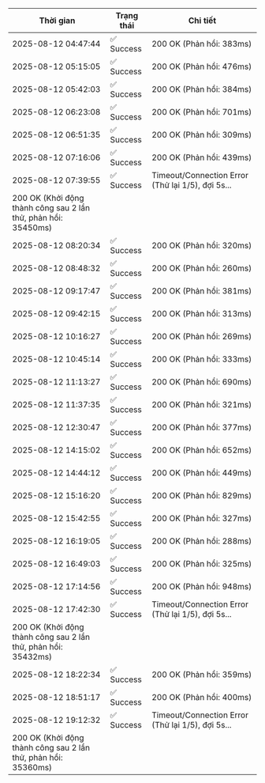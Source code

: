 | Thời gian | Trạng thái | Chi tiết |
|---|---|---|
| 2025-08-12 04:47:44 | ✅ Success | 200 OK (Phản hồi: 383ms) |
| 2025-08-12 05:15:05 | ✅ Success | 200 OK (Phản hồi: 476ms) |
| 2025-08-12 05:42:03 | ✅ Success | 200 OK (Phản hồi: 384ms) |
| 2025-08-12 06:23:08 | ✅ Success | 200 OK (Phản hồi: 701ms) |
| 2025-08-12 06:51:35 | ✅ Success | 200 OK (Phản hồi: 309ms) |
| 2025-08-12 07:16:06 | ✅ Success | 200 OK (Phản hồi: 439ms) |
| 2025-08-12 07:39:55 | ✅ Success | Timeout/Connection Error (Thử lại 1/5), đợi 5s...
200 OK (Khởi động thành công sau 2 lần thử, phản hồi: 35450ms) |
| 2025-08-12 08:20:34 | ✅ Success | 200 OK (Phản hồi: 320ms) |
| 2025-08-12 08:48:32 | ✅ Success | 200 OK (Phản hồi: 260ms) |
| 2025-08-12 09:17:47 | ✅ Success | 200 OK (Phản hồi: 381ms) |
| 2025-08-12 09:42:15 | ✅ Success | 200 OK (Phản hồi: 313ms) |
| 2025-08-12 10:16:27 | ✅ Success | 200 OK (Phản hồi: 269ms) |
| 2025-08-12 10:45:14 | ✅ Success | 200 OK (Phản hồi: 333ms) |
| 2025-08-12 11:13:27 | ✅ Success | 200 OK (Phản hồi: 690ms) |
| 2025-08-12 11:37:35 | ✅ Success | 200 OK (Phản hồi: 321ms) |
| 2025-08-12 12:30:47 | ✅ Success | 200 OK (Phản hồi: 377ms) |
| 2025-08-12 14:15:02 | ✅ Success | 200 OK (Phản hồi: 652ms) |
| 2025-08-12 14:44:12 | ✅ Success | 200 OK (Phản hồi: 449ms) |
| 2025-08-12 15:16:20 | ✅ Success | 200 OK (Phản hồi: 829ms) |
| 2025-08-12 15:42:55 | ✅ Success | 200 OK (Phản hồi: 327ms) |
| 2025-08-12 16:19:05 | ✅ Success | 200 OK (Phản hồi: 288ms) |
| 2025-08-12 16:49:03 | ✅ Success | 200 OK (Phản hồi: 325ms) |
| 2025-08-12 17:14:56 | ✅ Success | 200 OK (Phản hồi: 948ms) |
| 2025-08-12 17:42:30 | ✅ Success | Timeout/Connection Error (Thử lại 1/5), đợi 5s...
200 OK (Khởi động thành công sau 2 lần thử, phản hồi: 35432ms) |
| 2025-08-12 18:22:34 | ✅ Success | 200 OK (Phản hồi: 359ms) |
| 2025-08-12 18:51:17 | ✅ Success | 200 OK (Phản hồi: 400ms) |
| 2025-08-12 19:12:32 | ✅ Success | Timeout/Connection Error (Thử lại 1/5), đợi 5s...
200 OK (Khởi động thành công sau 2 lần thử, phản hồi: 35360ms) |
